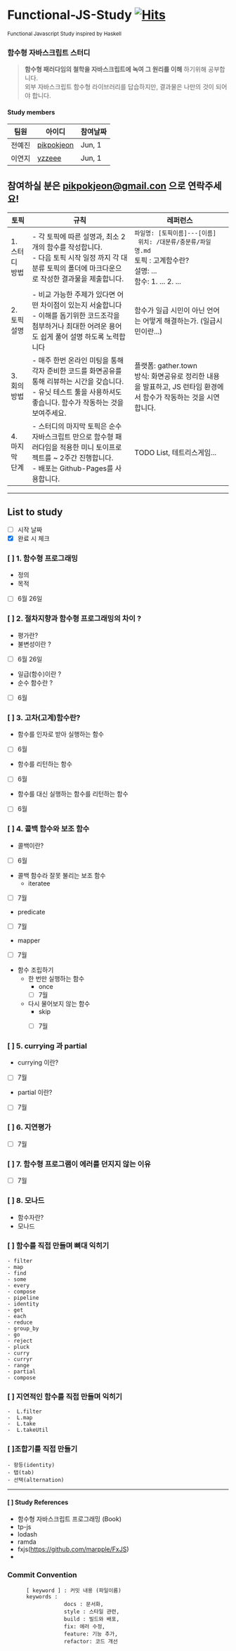 # Functional-JS-Study [![Hits](https://hits.seeyoufarm.com/api/count/incr/badge.svg?url=https%3A%2F%2Fgithub.com%2Fpikpokjeon%2FFunctional-JS-Study&count_bg=%23FFAD0F&title_bg=%23555555&icon=&icon_color=%23984040&title=%EB%B0%A9%EB%AC%B8%EC%9E%90&edge_flat=true)](https://hits.seeyoufarm.com)
<small> Functional Javascript Study inspired by Haskell </small>
### 함수형 자바스크립트 스터디
> <strong>함수형 패러다임의 철학을 자바스크립트에 녹여 그 원리를 이해</strong> 하기위해 공부합니다. <br /> 외부 자바스크립트 함수형 라이브러리를 답습하지만, 결과물은 나만의 것이 되어야 합니다.

#### Study members
|  팀원 | 아이디 | 참여날짜 |
| -------- | -------- | -------- | 
|전예진 |  [pikpokjeon](https://github.com/pikpokjeon)|  Jun, 1|
| 이연지|  [yzzeee](https://github.com/yzzeee)| Jun, 1|
참여하실 분은 pikpokjeon@gmail.con 으로 연락주세요!
---

| 토픽 | 규칙 | 레퍼런스 |
| -------- | -------- | -------- |
|1. 스터디 방법  |- 각 토픽에 따른 설명과, 최소 2개의 함수를 작성합니다. <br /> - 다음 토픽 시작 일정 까지 각 대분류 토픽의 폴더에 마크다운으로 작성한 결과물을 제출합니다.|```파일명: [토픽이름]---[이름] ```<br /> ``` 위치: /대분류/중분류/파일명.md``` <br />토픽 : 고계함수란? <br /> 설명: ...  <br /> 함수: 1. ... 2. ...  |
|2. 토픽 설명 | - 비교 가능한 주제가 있다면 어떤 차이점이 있는지 서술합니다<br /> - 이해를 돕기위한 코드조각을 첨부하거나 최대한 어려운 용어도 쉽게 풀어 설명 하도록 노력합니다 | 함수가 일급 시민이 아닌 언어는 어떻게 해결하는가. (일급시민이란...)|
|3. 회의 방법  |- 매주 한번 온라인 미팅을 통해 각자 준비한 코드를 화면공유를 통해 리뷰하는 시간을 갖습니다.  <br />- 유닛 테스트 툴을 사용하셔도 좋습니다. 함수가 작동하는 것을 보여주세요. |플랫폼: gather.town <br /> 방식: 화면공유로 정리한 내용을 발표하고, JS 런타임 환경에서 함수가 작동하는 것을 시연합니다.    <br />  |
| 4. 마지막 단계 | - 스터디의 마지막 토픽은 순수 자바스크립트 만으로 함수형 패러다임을 적용한 미니 토이프로젝트를 ~ 2주간 진행합니다.<br /> - 배포는 Github-Pages를 사용합니다. | TODO List, 테트리스게임...|
---

## List to study
- [ ] 시작 날짜
- [x] 완료 시 체크
 ### [ ] 1. 함수형 프로그래밍

* 정의 
* 목적
 - [ ] 6월 26일

### [ ] 2. 절차지향과 함수형 프로그래밍의 차이 ?
* 평가란?
* 불변성이란 ?
- [ ] 6월 26일
* 일급(함수)이란 ? 
* 순수 함수란 ?
- [ ] 6월 
### [ ] 3. 고차(고계)함수란?
* 함수를 인자로 받아 실행하는 함수
- [ ] 6월
* 함수를 리턴하는 함수
 - [ ] 6월 
* 함수를 대신 실행하는 함수를 리턴하는 함수
- [ ] 6월 
### [ ] 4. 콜백 함수와 보조 함수
* 콜백이란?
- [ ] 6월 
* 콜백 함수라 잘못 불리는 보조 함수
  - iteratee
 - [ ] 7월
  - predicate
  - [ ] 7월 
  - mapper
   - [ ] 7월 
- 함수 조립하기
  - 한 번만 실행하는 함수
    - once
    - [ ] 7월 
  
  - 다시 물어보지 않는 함수
    - skip
    - [ ] 7월 
    
  

###  [ ] 5. currying 과 partial
- currying 이란?
- [ ] 7월 
- partial 이란?
- [ ] 7월 
###  [ ] 6. 지연평가
 - [ ] 7월 
### [ ] 7. 함수형 프로그램이 에러를 던지지 않는 이유
- [ ] 7월 
### [ ] 8. 모나드
* 함수자란?
* 모나드

### [ ] 함수를 직접 만들며 뼈대 익히기
    - filter 
    - map
    - find
    - some
    - every
    - compose
    - pipeline
    - identity
    - get
    - each
    - reduce
    - group_by
    - go
    - reject
    - pluck
    - curry
    - curryr
    - range
    - partial
    - compose

### [ ] 지연적인 함수를 직접 만들며 익히기 
    -  L.filter
    -  L.map
    -  L.take
    -  L.takeUtil

###  [ ]조합기를 직접 만들기
    - 항등(identity)
    - 탭(tab)
    - 선택(alternation)

---


#### [ ] Study References
- 함수형 자바스크립트 프로그래밍 (Book)
- tp-js
- lodash
- ramda
- fxjs(https://github.com/marpple/FxJS)
- 
### Commit Convention
```
      [ keyword ] : 커밋 내용 (파일이름)
      keywords : 
                  docs : 문서화,
                  style : 스타일 관련,
                  build : 빌드와 배포,
                  fix: 에러 수정,
                  feature: 기능 추가,
                  refactor: 코드 개선
```
